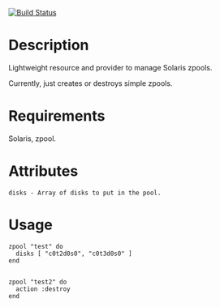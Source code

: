 [![Build Status](https://secure.travis-ci.org/marthag8/zpool.png)](http://travis-ci.org/marthag8/zpool)

Description
===========

Lightweight resource and provider to manage Solaris zpools. 

Currently, just creates or destroys simple zpools.


Requirements
============

Solaris, zpool.

Attributes
==========

    disks - Array of disks to put in the pool.

Usage
=====

    zpool "test" do
      disks [ "c0t2d0s0", "c0t3d0s0" ]
    end
  
  
    zpool "test2" do
      action :destroy
    end
  
